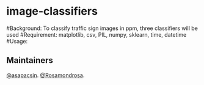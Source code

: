 # image-classifiers
#Background: To classify traffic sign images in ppm, three classifiers will be used
#Requirement: matplotlib, csv, PIL, numpy, sklearn, time, datetime
#Usage: 

## Maintainers

[@asapacsin](https://github.com/asapacsin).
[@Rosamondrosa](https://github.com/Rosamondrosa).
